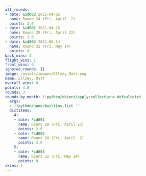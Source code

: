 ```yaml
---
all_rounds:
- date: &id002 2021-04-02
  name: Round 24 (Fri, April  2)
  points: 2.0
- date: &id001 2021-04-23
  name: Round 29 (Fri, April 23)
  points: 2.0
- date: &id003 2021-05-14
  name: Round 32 (Fri, May 14)
  points: 0
back_wins: 1
flight_wins: 1
front_wins: 0
ignored_rounds: []
image: /assets/images/Ellzey_Matt.png
name: Ellzey, Matt
overall_wins: 0
points: 4.0
rounds: 3
rounds_by_month: !!python/object/apply:collections.defaultdict
  args:
  - !!python/name:builtins.list ''
  dictitems:
    4:
    - date: *id001
      name: Round 29 (Fri, April 23)
      points: 2.0
    - date: *id002
      name: Round 24 (Fri, April  2)
      points: 2.0
    5:
    - date: *id003
      name: Round 32 (Fri, May 14)
      points: 0
skins: 1
---
```

